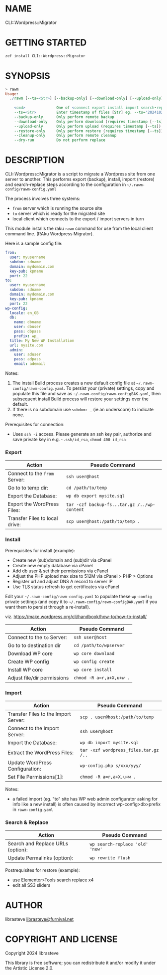 NAME
====

CLI::Wordpress::Migrator

GETTING STARTED
===============

```bash
zef install CLI::Wordpress::Migrator
```

SYNOPSIS
========

```raku
> rawm
Usage:
  ./rawm [--ts=<Str>] [--backup-only] [--download-only] [--upload-only] [--restore-only] [--cleanup-only] [--dry-run] <cmd>
  
    <cmd>              One of <connect export install import search-replace migrate>
    --ts=<Str>         Enter timestamp of files [Str] eg. --ts='20241025-17-02-42'
    --backup-only      Only perform remote backup
    --download-only    Only perform download (requires timestamp [--ts])
    --upload-only      Only perform upload (requires timestamp [--ts])
    --restore-only     Only perform restore (requires timestamp [--ts])
    --cleanup-only     Only perform remote cleanup
    --dry-run          Do not perform replace
```

DESCRIPTION
===========

CLI::Wordpress::Migrator is a script to migrate a Wordpress site from one server to another. This performs export (backup), install, import (restore) and search-replace steps according to the configuration in `~/.rawm-config/rawm-config.yaml`

The process involves three systems:
 - `from` server which is running the source site
 - `to` server which is ready for the migrated site
 - local client which connects to the export / import servers in turn

This module installs the raku `rawm` command for use from the local client command line. (RAku Wordpress Migrator).

Here is a sample config file:
```yaml
from:
  user: myusername
  subdom: sdname
  domain: mydomain.com
  key-pub: kpname
  port: 22
to:
  user: myusername
  subdom: sdname
  domain: mydomain.com
  key-pub: kpname
  port: 22
wp-config:
  locale: en_GB
  db:
    name: dbname
    user: dbuser
    pass: dbpass
    prefix: wp_
  title: My New WP Installation
  url: mysite.com
  admin:
    user: aduser
    pass: adpass
    email: ademail
```

Notes:

1. The install Build process creates a new default config file at `~/.rawm-config/rawm-config.yaml`. To persist your (private) settings, copy and populate this file and save as `~/.rawm-config/rawm-configBAK.yaml`, then subsequent install Build process will restore your settings over the default.
2. If there is no subdomain use `subdom: _` (ie an underscore) to indicate none.

Prerequisites for connection:
- Uses `ssh -i` access. Please generate an ssh key pair, authorize and save private key in e.g. `~.ssh/id_rsa`, `chmod 400 id_rsa`

### Export

| Action                         | Pseudo Command                               |
|--------------------------------|----------------------------------------------|
| Connect to the `from` Server:  | `ssh user@host`                              |
| Go to to temp dir:             | `cd /path/to/temp`                           |
| Export the Database:           | `wp db export mysite.sql`                    |
| Export the WordPress Files:    | `tar -czf backup-fs...tar.gz /../wp-content` |
| Transfer Files to local drive: | `scp user@host:/path/to/temp .`              |


### Install

Prerequisites for install (example):
- Create new (sub)domain and (sub)dir via cPanel
- Create new empty database via cPanel
- Add db user & set their permissions via cPanel
- Adjust the PHP upload max size to 512M via cPanel > PHP > Options
- Register url and adjust DNS A record to server IP
- Use TLS status refresh to get certificates via cPanel

Edit your `~/.rawm-config/rawm-config.yaml` to populate these `wp-config` private settings (and copy it to `~/.rawm-config/rawm-configBAK.yaml` if you want them to persist through a re-install).

viz. https://make.wordpress.org/cli/handbook/how-to/how-to-install/

| Action                      | Pseudo Command           |
|-----------------------------|--------------------------|
| Connect to the `to` Server: | `ssh user@host`          |
| Go to to destination dir    | `cd /path/to/wpserver`   |
| Download WP core            | `wp core download`       |
| Create WP config            | `wp config create`       |
| Install WP core             | `wp core install`        |
| Adjust file/dir permissions | `chmod -R a=r,a+X,u+w .` |


### Import

| Action                               | Pseudo Command                        |
|--------------------------------------|---------------------------------------|
| Transfer Files to the Import Server: | `scp . user@host:/path/to/temp`       |
| Connect to the Import Server:        | `ssh user@host`                       |
| Import the Database:                 | `wp db import mysite.sql`             |
| Extract the WordPress Files:         | `tar -xzf wordpress_files.tar.gz /..` |
| Update WordPress Configuration:      | `wp-config.php s/xxx/yyy/`            |
| Set File Permissions[1]:             | `chmod -R a=r,a+X,u+w .`              |

Notes:
- a failed import (eg. "to" site has WP web admin configurator asking for info like a new install) is often caused by incorrect wp-config>db>prefix in `rawm-config.yaml`

### Search & Replace

| Action                               | Pseudo Command                        |
|--------------------------------------|---------------------------------------|
| Search and Replace URLs (option):    | `wp search-replace 'old' 'new'`       |
| Update Permalinks (option):          | `wp rewrite flush`                    |

Postrequisites for restore (example):
- use Elementor>Tools search replace x4
- edit all SS3 sliders

AUTHOR
======

librasteve <librasteve@furnival.net>

COPYRIGHT AND LICENSE
=====================

Copyright 2024 librasteve

This library is free software; you can redistribute it and/or modify it under the Artistic License 2.0.